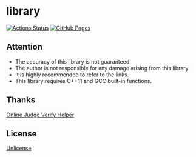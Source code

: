 # library

[![Actions Status](https://github.com/emthrm/library/workflows/Verify/badge.svg)](https://github.com/emthrm/library/actions)
[![GitHub Pages](https://img.shields.io/static/v1?label=GitHub+Pages&message=+&color=brightgreen&logo=github)](https://emthrm.github.io/library/)


## Attention

- The accuracy of this library is not guaranteed.
- The author is not responsible for any damage arising from this library.
- It is highly recommended to refer to the links.
- This library requires C++11 and GCC built-in functions.


## Thanks

[Online Judge Verify Helper](https://github.com/kmyk/online-judge-verify-helper)


## License

[Unlicense](./LICENSE)
